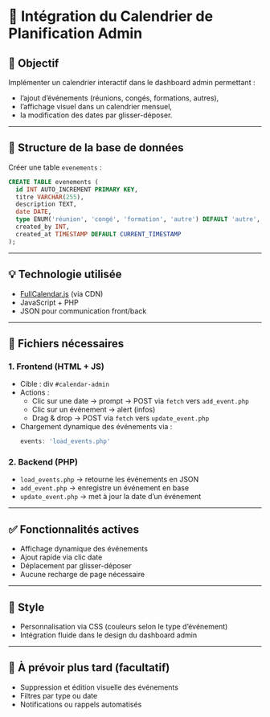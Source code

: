 
# 📅 Intégration du Calendrier de Planification Admin

## 🎯 Objectif

Implémenter un calendrier interactif dans le dashboard admin permettant :
- l’ajout d’événements (réunions, congés, formations, autres),
- l’affichage visuel dans un calendrier mensuel,
- la modification des dates par glisser-déposer.

---

## 🧱 Structure de la base de données

Créer une table `evenements` :

```sql
CREATE TABLE evenements (
  id INT AUTO_INCREMENT PRIMARY KEY,
  titre VARCHAR(255),
  description TEXT,
  date DATE,
  type ENUM('réunion', 'congé', 'formation', 'autre') DEFAULT 'autre',
  created_by INT,
  created_at TIMESTAMP DEFAULT CURRENT_TIMESTAMP
);
```

---

## 💡 Technologie utilisée

- [FullCalendar.js](https://fullcalendar.io/) (via CDN)
- JavaScript + PHP
- JSON pour communication front/back

---

## 📁 Fichiers nécessaires

### 1. Frontend (HTML + JS)
- Cible : div `#calendar-admin`
- Actions :
  - Clic sur une date → prompt → POST via `fetch` vers `add_event.php`
  - Clic sur un événement → alert (infos)
  - Drag & drop → POST via `fetch` vers `update_event.php`
- Chargement dynamique des événements via :
  ```js
  events: 'load_events.php'
  ```

### 2. Backend (PHP)
- `load_events.php` → retourne les événements en JSON
- `add_event.php` → enregistre un événement en base
- `update_event.php` → met à jour la date d’un événement

---

## ✅ Fonctionnalités actives

- Affichage dynamique des événements
- Ajout rapide via clic date
- Déplacement par glisser-déposer
- Aucune recharge de page nécessaire

---

## 🎨 Style

- Personnalisation via CSS (couleurs selon le type d’événement)
- Intégration fluide dans le design du dashboard admin

---

## 🔧 À prévoir plus tard (facultatif)

- Suppression et édition visuelle des événements
- Filtres par type ou date
- Notifications ou rappels automatisés
